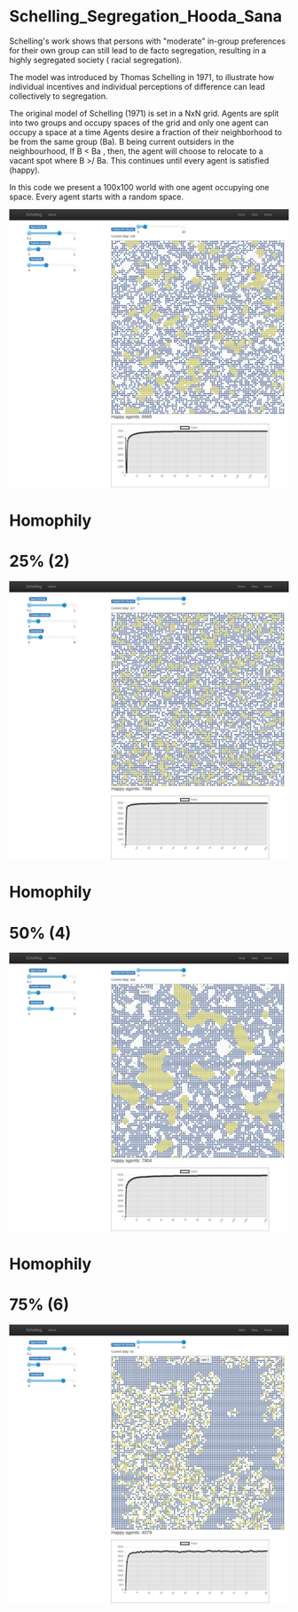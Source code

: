 # Schelling_Segregation_Hooda_Sana

Schelling's work shows that persons with "moderate" in-group preferences for their own group can still lead to de facto segregation, resulting in a highly segregated society ( racial segregation).

The model was introduced by Thomas Schelling in 1971, to illustrate how individual incentives and individual perceptions of difference can lead collectively to segregation.

The original model of Schelling (1971) is set in a NxN grid. Agents are split into two groups and occupy spaces of the grid and only one agent can occupy a space at a time Agents desire a fraction of their neighborhood to be from the same group (Ba). B being current outsiders in the neighbourhood, If B < Ba , then, the agent will choose to relocate to a vacant spot where B >/ Ba. This continues until every agent is satisfied (happy). 

In this code we present a 100x100 world with one agent occupying one space. Every agent starts with a random space.

![alt text](https://github.com/MeghnaHooda/Schelling_Segregation_Hooda_Sana/blob/main/Screenshots/screencapture-127-0-0-1-8521-2021-11-02-10_34_39.png)

# Homophily  
# 25% (2)


![alt text](https://github.com/MeghnaHooda/Schelling_Segregation_Hooda_Sana/blob/main/Screenshots/screencapture-127-0-0-1-8521-2021-11-02-11_01_37.png)


# Homophily
# 50% (4)


![alt text](https://github.com/MeghnaHooda/Schelling_Segregation_Hooda_Sana/blob/main/Screenshots/screencapture-127-0-0-1-8521-2021-11-02-11_11_23.png)


# Homophily
# 75% (6)

![alt text](https://github.com/MeghnaHooda/Schelling_Segregation_Hooda_Sana/blob/main/Screenshots/screencapture-127-0-0-1-8521-2021-11-02-11_29_04.png)
